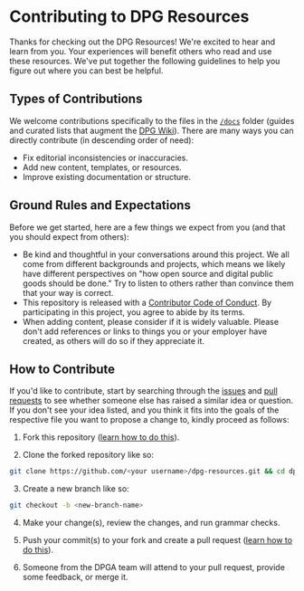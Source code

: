 # Contributing to DPG Resources

Thanks for checking out the DPG Resources! We're excited to hear and learn from you. Your experiences will benefit others who read and use these resources. We've put together the following guidelines to help you figure out where you can best be helpful.

## Types of Contributions

We welcome contributions specifically to the files in the [`/docs`](./docs/) folder (guides and curated lists that augment the [DPG Wiki](https://github.com/DPGAlliance/dpg-resources/wiki)). There are many ways you can directly contribute (in descending order of need):

- Fix editorial inconsistencies or inaccuracies.
- Add new content, templates, or resources.
- Improve existing documentation or structure.

## Ground Rules and Expectations

Before we get started, here are a few things we expect from you (and that you should expect from others):

- Be kind and thoughtful in your conversations around this project. We all come from different backgrounds and projects, which means we likely have different perspectives on "how open source and digital public goods should be done." Try to listen to others rather than convince them that your way is correct.
- This repository is released with a [Contributor Code of Conduct](https://contributor-covenant.org). By participating in this project, you agree to abide by its terms.
- When adding content, please consider if it is widely valuable. Please don't add references or links to things you or your employer have created, as others will do so if they appreciate it.

## How to Contribute

If you'd like to contribute, start by searching through the [issues](https://github.com/DPGAlliance/dpg-resources/issues) and [pull requests](https://github.com/DPGAlliance/dpg-resources/pulls) to see whether someone else has raised a similar idea or question. If you don't see your idea listed, and you think it fits into the goals of the respective file you want to propose a change to, kindly proceed as follows:

1. Fork this repository ([learn how to do this](https://help.github.com/articles/fork-a-repo)).

2. Clone the forked repository like so:

```bash
git clone https://github.com/<your username>/dpg-resources.git && cd dpg-resources
```

3. Create a new branch like so:

```bash
git checkout -b <new-branch-name>
```

4. Make your change(s), review the changes, and run grammar checks.

5. Push your commit(s) to your fork and create a pull request ([learn how to do this](https://docs.github.com/en/github/collaborating-with-issues-and-pull-requests/creating-a-pull-request)).

6. Someone from the DPGA team will attend to your pull request, provide some feedback, or merge it.